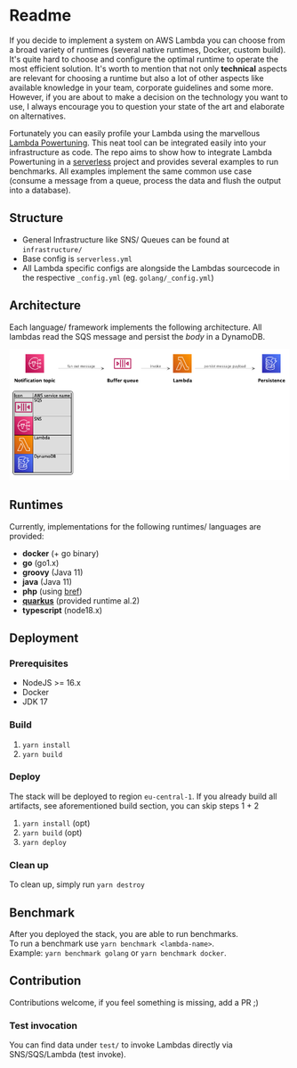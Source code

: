 # Readme

If you decide to implement a system on AWS Lambda you can choose from a broad variety of runtimes
(several native runtimes, Docker, custom build). It's quite hard to choose and configure the optimal runtime to operate
the most efficient solution.
It's worth to mention that not only **technical** aspects are relevant for choosing a runtime but also a lot of other
aspects like available knowledge in your team, corporate guidelines and some more. However, if you are about to make
a decision on the technology you want to use, I always encourage you to question your state of the art and elaborate on alternatives.

Fortunately you can easily profile your Lambda using the marvellous [Lambda Powertuning](https://github.com/alexcasalboni/aws-lambda-power-tuning).
This neat tool can be integrated easily into your infrastructure as code.
The repo aims to show how to integrate Lambda Powertuning in a [serverless](https://www.serverless.com/) project and
provides several examples to run benchmarks. All examples implement the same common use case (consume a message from a queue,
process the data and flush the output into a database).

## Structure

- General Infrastructure like SNS/ Queues can be found at `infrastructure/`
- Base config is `serverless.yml`
- All Lambda specific configs are alongside the Lambdas sourcecode in the respective `_config.yml` (eg. `golang/_config.yml`)

## Architecture

Each language/ framework implements the following architecture. All lambdas read the SQS message and persist the _body_
in a DynamoDB.

![Architecture](docs/architecture.png)

## Runtimes

Currently, implementations for the following runtimes/ languages are provided:

- **docker** (+ go binary)
- **go** (go1.x)
- **groovy** (Java 11)
- **java** (Java 11)
- **php** (using [bref](https://bref.sh/))
- **[quarkus](https://quarkus.io/)** (provided runtime al.2)
- **typescript** (node18.x)

## Deployment

### Prerequisites

- NodeJS >= 16.x
- Docker
- JDK 17

### Build

1. `yarn install`
2. `yarn build`

### Deploy

The stack will be deployed to region `eu-central-1`.
If you already build all artifacts, see aforementioned build section, you can skip steps 1 + 2

1. `yarn install` (opt)
2. `yarn build` (opt)
3. `yarn deploy`

### Clean up

To clean up, simply run `yarn destroy`

## Benchmark

After you deployed the stack, you are able to run benchmarks. <br/>
To run a benchmark use `yarn benchmark <lambda-name>`. <br/>
Example: `yarn benchmark golang` or `yarn benchmark docker`.

## Contribution

Contributions welcome, if you feel something is missing, add a PR ;)

### Test invocation

You can find data under `test/` to invoke Lambdas directly via SNS/SQS/Lambda (test invoke).
